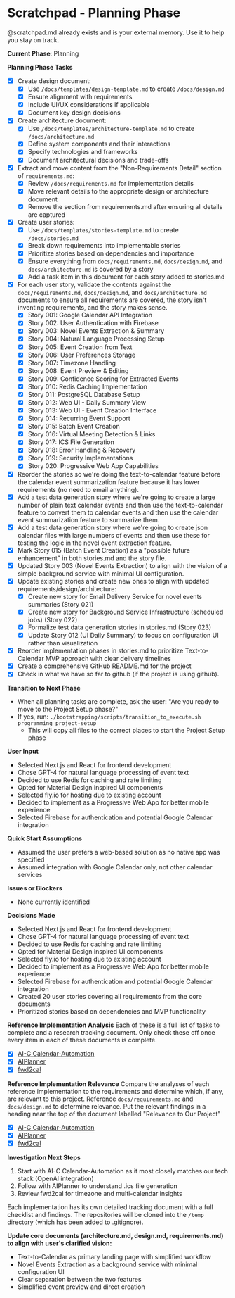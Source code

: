 # Scratchpad - Planning Phase

@scratchpad.md already exists and is your external memory. Use it to help you stay on track.

**Current Phase**: Planning

**Planning Phase Tasks**
- [x] Create design document:
  - [x] Use `/docs/templates/design-template.md` to create `/docs/design.md`
  - [x] Ensure alignment with requirements
  - [x] Include UI/UX considerations if applicable
  - [x] Document key design decisions
- [x] Create architecture document:
  - [x] Use `/docs/templates/architecture-template.md` to create `/docs/architecture.md`
  - [x] Define system components and their interactions
  - [x] Specify technologies and frameworks
  - [x] Document architectural decisions and trade-offs
- [x] Extract and move content from the "Non-Requirements Detail" section of `requirements.md`:
  - [x] Review `/docs/requirements.md` for implementation details
  - [x] Move relevant details to the appropriate design or architecture document
  - [x] Remove the section from requirements.md after ensuring all details are captured
- [x] Create user stories:
  - [x] Use `/docs/templates/stories-template.md` to create `/docs/stories.md`
  - [x] Break down requirements into implementable stories
  - [x] Prioritize stories based on dependencies and importance
  - [x] Ensure everything from `docs/requirements.md`, `docs/design.md`, and `docs/architecture.md` is covered by a story
  - [x] Add a task item in this document for each story added to stories.md
- [X] For each user story, validate the contents against the `docs/requirements.md`, `docs/design.md`, and `docs/architecture.md` documents to ensure all requirements are covered, the story isn't inventing requirements, and the story makes sense.
  - [x] Story 001: Google Calendar API Integration
  - [x] Story 002: User Authentication with Firebase
  - [x] Story 003: Novel Events Extraction & Summary
  - [x] Story 004: Natural Language Processing Setup
  - [x] Story 005: Event Creation from Text
  - [x] Story 006: User Preferences Storage
  - [x] Story 007: Timezone Handling
  - [x] Story 008: Event Preview & Editing
  - [x] Story 009: Confidence Scoring for Extracted Events
  - [x] Story 010: Redis Caching Implementation
  - [x] Story 011: PostgreSQL Database Setup
  - [x] Story 012: Web UI - Daily Summary View
  - [x] Story 013: Web UI - Event Creation Interface
  - [x] Story 014: Recurring Event Support
  - [x] Story 015: Batch Event Creation
  - [x] Story 016: Virtual Meeting Detection & Links
  - [x] Story 017: ICS File Generation
  - [x] Story 018: Error Handling & Recovery
  - [X] Story 019: Security Implementations
  - [X] Story 020: Progressive Web App Capabilities
- [x] Reorder the stories so we're doing the text-to-calendar feature before the calendar event summarization feature because it has lower requirements (no need to email anything).
- [x] Add a test data generation story where we're going to create a large number of plain text calendar events and then use the text-to-calendar feature to convert them to calendar events and then use the calendar event summarization feature to summarize them.
- [x] Add a test data generation story where we're going to create json calendar files with large numbers of events and then use these for testing the logic in the novel event extraction feature.
- [x] Mark Story 015 (Batch Event Creation) as a "possible future enhancement" in both stories.md and the story file.
- [x] Updated Story 003 (Novel Events Extraction) to align with the vision of a simple background service with minimal UI configuration.
- [x] Update existing stories and create new ones to align with updated requirements/design/architecture:
  - [x] Create new story for Email Delivery Service for novel events summaries (Story 021)
  - [x] Create new story for Background Service Infrastructure (scheduled jobs) (Story 022)
  - [x] Formalize test data generation stories in stories.md (Story 023)
  - [x] Update Story 012 (UI Daily Summary) to focus on configuration UI rather than visualization
- [x] Reorder implementation phases in stories.md to prioritize Text-to-Calendar MVP approach with clear delivery timelines
- [x] Create a comprehensive GitHub README.md for the project
- [x] Check in what we have so far to github (if the project is using github).

**Transition to Next Phase**
- When all planning tasks are complete, ask the user: "Are you ready to move to the Project Setup phase?"
- If yes, run: `./bootstrapping/scripts/transition_to_execute.sh programming project-setup`
  - This will copy all files to the correct places to start the Project Setup phase

**User Input**  
- Selected Next.js and React for frontend development
- Chose GPT-4 for natural language processing of event text
- Decided to use Redis for caching and rate limiting
- Opted for Material Design inspired UI components
- Selected fly.io for hosting due to existing account
- Decided to implement as a Progressive Web App for better mobile experience
- Selected Firebase for authentication and potential Google Calendar integration

**Quick Start Assumptions**  
- Assumed the user prefers a web-based solution as no native app was specified
- Assumed integration with Google Calendar only, not other calendar services

**Issues or Blockers**  
- None currently identified

**Decisions Made**
- Selected Next.js and React for frontend development
- Chose GPT-4 for natural language processing of event text
- Decided to use Redis for caching and rate limiting
- Opted for Material Design inspired UI components
- Selected fly.io for hosting due to existing account
- Decided to implement as a Progressive Web App for better mobile experience
- Selected Firebase for authentication and potential Google Calendar integration
- Created 20 user stories covering all requirements from the core documents
- Prioritized stories based on dependencies and MVP functionality

**Reference Implementation Analysis**
Each of these is a full list of tasks to complete and a research tracking document. Only check these off once every item in each of these documents is complete.
- [X] [AI-C Calendar-Automation](docs/references/ai-c-calendar-automation.md)
- [X] [AIPlanner](docs/references/aiplanner.md)
- [X] [fwd2cal](docs/references/fwd2cal.md)

**Reference Implementation Relevance**
Compare the analyses of each reference implementation to the requirements and determine which, if any, are relevant to this project. Reference `docs/requirements.md` and `docs/design.md` to determine relevance. Put the relevant findings in a heading near the top of the document labelled "Relevance to Our Project"
- [x] [AI-C Calendar-Automation](docs/references/ai-c-calendar-automation.md)
- [x] [AIPlanner](docs/references/aiplanner.md)
- [x] [fwd2cal](docs/references/fwd2cal.md)

**Investigation Next Steps**
1. Start with AI-C Calendar-Automation as it most closely matches our tech stack (OpenAI integration)
2. Follow with AIPlanner to understand .ics file generation
3. Review fwd2cal for timezone and multi-calendar insights

Each implementation has its own detailed tracking document with a full checklist and findings. The repositories will be cloned into the `/temp` directory (which has been added to .gitignore).

**Update core documents (architecture.md, design.md, requirements.md) to align with user's clarified vision:**
- Text-to-Calendar as primary landing page with simplified workflow
- Novel Events Extraction as a background service with minimal configuration UI
- Clear separation between the two features
- Simplified event preview and direct creation